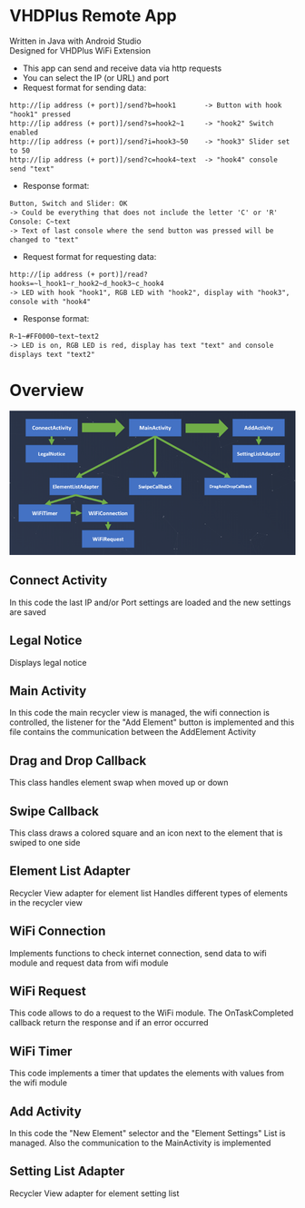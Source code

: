 # VHDPlus Remote App
Written in Java with Android Studio</br>
Designed for VHDPlus WiFi Extension

- This app can send and receive data via http requests
- You can select the IP (or URL) and port
- Request format for sending data:
```
http://[ip address (+ port)]/send?b=hook1       -> Button with hook "hook1" pressed
http://[ip address (+ port)]/send?s=hook2~1     -> "hook2" Switch enabled
http://[ip address (+ port)]/send?i=hook3~50    -> "hook3" Slider set to 50
http://[ip address (+ port)]/send?c=hook4~text  -> "hook4" console send "text"
```
- Response format:
```
Button, Switch and Slider: OK
-> Could be everything that does not include the letter 'C' or 'R'
Console: C~text
-> Text of last console where the send button was pressed will be changed to "text"
```

- Request format for requesting data: 
```
http://[ip address (+ port)]/read?hooks=~l_hook1~r_hook2~d_hook3~c_hook4
-> LED with hook "hook1", RGB LED with "hook2", display with "hook3", console with "hook4"
```
- Response format:
```
R~1~#FF0000~text~text2
-> LED is on, RGB LED is red, display has text "text" and console displays text "text2"
```

# Overview
![Overview Image](Overview.png)

## Connect Activity
In this code the last IP and/or Port settings are loaded and the new settings are saved

## Legal Notice
Displays legal notice

## Main Activity
In this code the main recycler view is managed, the wifi connection is controlled,
the listener for the "Add Element" button is implemented and this file contains
the communication between the AddElement Activity

## Drag and Drop Callback
This class handles element swap when moved up or down

## Swipe Callback
This class draws a colored square and an icon next to the element that is swiped to one side

## Element List Adapter
Recycler View adapter for element list
Handles different types of elements in the recycler view

## WiFi Connection
Implements functions to check internet connection, send data to wifi module
and request data from wifi module

## WiFi Request
This code allows to do a request to the WiFi module.
The OnTaskCompleted callback return the response and if an error occurred

## WiFi Timer
This code implements a timer that updates the elements with values from the wifi module

## Add Activity
In this code the "New Element" selector and the "Element Settings" List is managed.
Also the communication to the MainActivity is implemented

## Setting List Adapter
Recycler View adapter for element setting list
